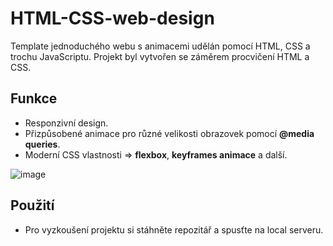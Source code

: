 # HTML-CSS-web-design

Template jednoduchého webu s animacemi udělán pomocí HTML, CSS a trochu JavaScriptu.
Projekt byl vytvořen se záměrem procvičení HTML a CSS.

## Funkce

- Responzivní design.
- Přizpůsobené animace pro různé velikosti obrazovek pomocí **@media queries**.
- Moderní CSS vlastnosti => **flexbox**, **keyframes animace** a další.

![image](https://github.com/user-attachments/assets/31370155-2fe5-48db-9cec-c7b7a1d991a6)

## Použití

- Pro vyzkoušení projektu si stáhněte repozitář a spusťte na local serveru.
